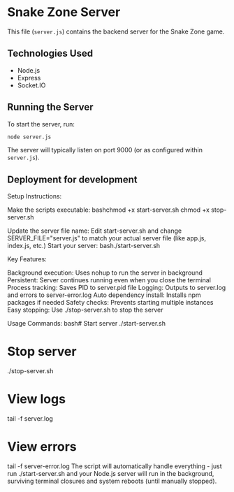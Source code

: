 # Snake Zone Server

This file (`server.js`) contains the backend server for the Snake Zone game.

## Technologies Used

- Node.js
- Express
- Socket.IO

## Running the Server

To start the server, run:

```bash
node server.js
```

The server will typically listen on port 9000 (or as configured within `server.js`).

## Deployment for development

Setup Instructions:

Make the scripts executable:
bashchmod +x start-server.sh
chmod +x stop-server.sh

Update the server file name:
Edit start-server.sh and change SERVER_FILE="server.js" to match your actual server file (like app.js, index.js, etc.)
Start your server:
bash./start-server.sh

Key Features:

Background execution: Uses nohup to run the server in background
Persistent: Server continues running even when you close the terminal
Process tracking: Saves PID to server.pid file
Logging: Outputs to server.log and errors to server-error.log
Auto dependency install: Installs npm packages if needed
Safety checks: Prevents starting multiple instances
Easy stopping: Use ./stop-server.sh to stop the server

Usage Commands:
bash# Start server
./start-server.sh

# Stop server
./stop-server.sh

# View logs
tail -f server.log

# View errors
tail -f server-error.log
The script will automatically handle everything - just run ./start-server.sh and your Node.js server will run in the background, surviving terminal closures and system reboots (until manually stopped).